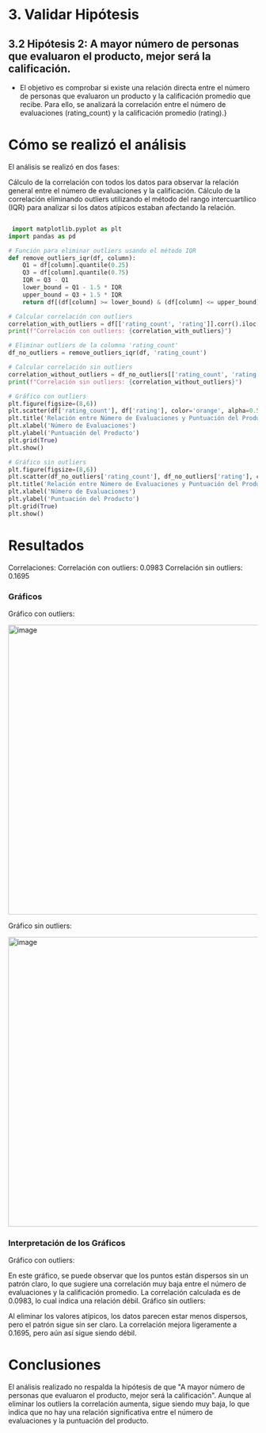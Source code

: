 # **3. Validar Hipótesis**

## 3.2 Hipótesis 2: A mayor número de personas que evaluaron el producto, mejor será la calificación.

- El objetivo es comprobar si existe una relación directa entre el número de personas que evaluaron un producto y la calificación promedio que recibe. Para ello, se analizará la correlación entre el número de evaluaciones (rating_count) y la calificación promedio (rating).}

# Cómo se realizó el análisis
El análisis se realizó en dos fases:

Cálculo de la correlación con todos los datos para observar la relación general entre el número de evaluaciones y la calificación.
Cálculo de la correlación eliminando outliers utilizando el método del rango intercuartílico (IQR) para analizar si los datos atípicos estaban afectando la relación.

```python

 import matplotlib.pyplot as plt
import pandas as pd

# Función para eliminar outliers usando el método IQR
def remove_outliers_iqr(df, column):
    Q1 = df[column].quantile(0.25)
    Q3 = df[column].quantile(0.75)
    IQR = Q3 - Q1
    lower_bound = Q1 - 1.5 * IQR
    upper_bound = Q3 + 1.5 * IQR
    return df[(df[column] >= lower_bound) & (df[column] <= upper_bound)]

# Calcular correlación con outliers
correlation_with_outliers = df[['rating_count', 'rating']].corr().iloc[0, 1]
print(f"Correlación con outliers: {correlation_with_outliers}")

# Eliminar outliers de la columna 'rating_count'
df_no_outliers = remove_outliers_iqr(df, 'rating_count')

# Calcular correlación sin outliers
correlation_without_outliers = df_no_outliers[['rating_count', 'rating']].corr().iloc[0, 1]
print(f"Correlación sin outliers: {correlation_without_outliers}")

# Gráfico con outliers
plt.figure(figsize=(8,6))
plt.scatter(df['rating_count'], df['rating'], color='orange', alpha=0.5)
plt.title('Relación entre Número de Evaluaciones y Puntuación del Producto (Con Outliers)')
plt.xlabel('Número de Evaluaciones')
plt.ylabel('Puntuación del Producto')
plt.grid(True)
plt.show()

# Gráfico sin outliers
plt.figure(figsize=(8,6))
plt.scatter(df_no_outliers['rating_count'], df_no_outliers['rating'], color='orange', alpha=0.5)
plt.title('Relación entre Número de Evaluaciones y Puntuación del Producto (Sin Outliers)')
plt.xlabel('Número de Evaluaciones')
plt.ylabel('Puntuación del Producto')
plt.grid(True)
plt.show()

``` 

# Resultados
Correlaciones:
Correlación con outliers: 0.0983
Correlación sin outliers: 0.1695

### Gráficos

Gráfico con outliers: 

 <img width="585" alt="image" src="https://github.com/user-attachments/assets/10b811e7-136d-4ad1-9775-a1849a1dcd73">


Gráfico sin outliers:

<img width="585" alt="image" src="https://github.com/user-attachments/assets/3fa7db69-28e9-497e-8f1a-e955cf64cdbb">


### Interpretación de los Gráficos
Gráfico con outliers:

En este gráfico, se puede observar que los puntos están dispersos sin un patrón claro, lo que sugiere una correlación muy baja entre el número de evaluaciones y la calificación promedio.
La correlación calculada es de 0.0983, lo cual indica una relación débil.
Gráfico sin outliers:

Al eliminar los valores atípicos, los datos parecen estar menos dispersos, pero el patrón sigue sin ser claro.
La correlación mejora ligeramente a 0.1695, pero aún así sigue siendo débil.

# Conclusiones
El análisis realizado no respalda la hipótesis de que "A mayor número de personas que evaluaron el producto, mejor será la calificación". Aunque al eliminar los outliers la correlación aumenta, sigue siendo muy baja, lo que indica que no hay una relación significativa entre el número de evaluaciones y la puntuación del producto.

